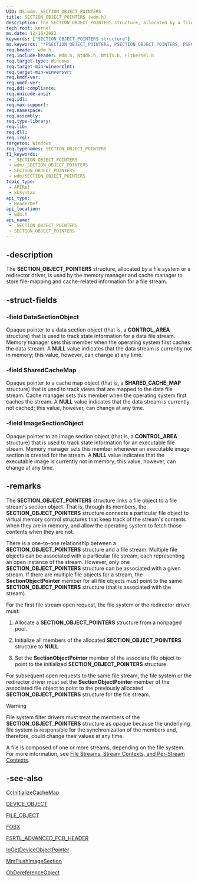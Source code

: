 ```yaml
---
UID: NS:wdm._SECTION_OBJECT_POINTERS
title: SECTION_OBJECT_POINTERS (wdm.h)
description: The SECTION_OBJECT_POINTERS structure, allocated by a file system or a redirector driver, is used by the memory manager and cache manager to store file-mapping and cache-related information for a file stream.
tech.root: kernel
ms.date: 12/16/2022
keywords: ["SECTION_OBJECT_POINTERS structure"]
ms.keywords: "*PSECTION_OBJECT_POINTERS, PSECTION_OBJECT_POINTERS, PSECTION_OBJECT_POINTERS structure pointer [Kernel-Mode Driver Architecture], SECTION_OBJECT_POINTERS, SECTION_OBJECT_POINTERS structure [Kernel-Mode Driver Architecture], _SECTION_OBJECT_POINTERS, kernel.section_object_pointers, kstruct_d_2b10d7da-97f5-43d6-8f46-0d8ee393ed84.xml, wdm/PSECTION_OBJECT_POINTERS, wdm/SECTION_OBJECT_POINTERS"
req.header: wdm.h
req.include-header: Wdm.h, Ntddk.h, Ntifs.h, Fltkernel.h
req.target-type: Windows
req.target-min-winverclnt:
req.target-min-winversvr: 
req.kmdf-ver: 
req.umdf-ver: 
req.ddi-compliance: 
req.unicode-ansi: 
req.idl: 
req.max-support: 
req.namespace: 
req.assembly: 
req.type-library: 
req.lib: 
req.dll: 
req.irql: 
targetos: Windows
req.typenames: SECTION_OBJECT_POINTERS
f1_keywords:
 - _SECTION_OBJECT_POINTERS
 - wdm/_SECTION_OBJECT_POINTERS
 - SECTION_OBJECT_POINTERS
 - wdm/SECTION_OBJECT_POINTERS
topic_type:
 - APIRef
 - kbSyntax
api_type:
 - HeaderDef
api_location:
 - wdm.h
api_name:
 - _SECTION_OBJECT_POINTERS
 - SECTION_OBJECT_POINTERS
---
```


## -description

The **SECTION_OBJECT_POINTERS** structure, allocated by a file system or a redirector driver, is used by the memory manager and cache manager to store file-mapping and cache-related information for a file stream.

## -struct-fields

### -field DataSectionObject

Opaque pointer to a data section object (that is, a **CONTROL_AREA** structure) that is used to track state information for a data file stream. Memory manager sets this member when the operating system first caches the data stream. A **NULL** value indicates that the data stream is currently not in memory; this value, however, can change at any time.

### -field SharedCacheMap

Opaque pointer to a cache map object (that is, a **SHARED_CACHE_MAP** structure) that is used to track views that are mapped to the data file stream. Cache manager sets this member when the operating system first caches the stream. A **NULL** value indicates that the data stream is currently not cached; this value, however, can change at any time.

### -field ImageSectionObject

Opaque pointer to an image section object (that is, a **CONTROL_AREA** structure) that is used to track state information for an executable file stream. Memory manager sets this member whenever an executable image section is created for the stream. A **NULL** value indicates that the executable image is currently not in memory; this value, however, can change at any time.

## -remarks

The **SECTION_OBJECT_POINTERS** structure links a file object to a file stream's section object. That is, through its members, the **SECTION_OBJECT_POINTERS** structure connects a particular file object to virtual memory control structures that keep track of the stream's contents when they are in memory, and allow the operating system to fetch those contents when they are not.

There is a one-to-one relationship between a **SECTION_OBJECT_POINTERS** structure and a file stream. Multiple file objects can be associated with a particular file stream, each representing an open instance of the stream. However, only one **SECTION_OBJECT_POINTERS** structure can be associated with a given stream. If there are multiple file objects for a stream, the **SectionObjectPointer** member for all file objects must point to the same **SECTION_OBJECT_POINTERS** structure (that is associated with the stream).

For the first file stream open request, the file system or the redirector driver must:

1. Allocate a **SECTION_OBJECT_POINTERS** structure from a nonpaged pool.

1. Initialize all members of the allocated **SECTION_OBJECT_POINTERS** structure to **NULL**.

1. Set the **SectionObjectPointer** member of the associate file object to point to the initialized **SECTION_OBJECT_POINTERS** structure.

For subsequent open requests to the same file stream, the file system or the redirector driver must set the **SectionObjectPointer** member of the associated file object to point to the previously allocated **SECTION_OBJECT_POINTERS** structure for the file stream.

> [!WARNING]
> File system filter drivers must treat the members of the **SECTION_OBJECT_POINTERS** structure as opaque because the underlying file system is responsible for the synchronization of the members and, therefore, could change their values at any time.

A file is composed of one or more streams, depending on the file system. For more information, see [File Streams, Stream Contexts, and Per-Stream Contexts](/windows-hardware/drivers/ifs/file-streams--stream-contexts--and-per-stream-contexts).

## -see-also

[CcInitializeCacheMap](../ntifs/nf-ntifs-ccinitializecachemap.md)

[DEVICE_OBJECT](./ns-wdm-_device_object.md)

[FILE_OBJECT](./ns-wdm-_file_object.md)

[FOBX](/windows-hardware/drivers/ifs/the-fobx-structure)

[FSRTL_ADVANCED_FCB_HEADER](../ntifs/ns-ntifs-_fsrtl_advanced_fcb_header.md)

[IoGetDeviceObjectPointer](./nf-wdm-iogetdeviceobjectpointer.md)

[MmFlushImageSection](../ntifs/nf-ntifs-mmflushimagesection.md)

[ObDereferenceObject](./nf-wdm-obdereferenceobject.md)